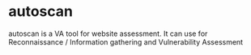 # autoscan
autoscan is a VA tool for website assessment. It can use for Reconnaissance / Information gathering and Vulnerability Assessment
